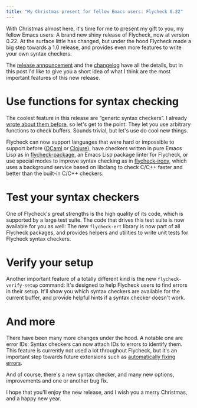 ```yaml
---
title: "My Christmas present for fellow Emacs users: Flycheck 0.22"
---
```


With Christmas almost here, it's time for me to present my gift to you, my
fellow Emacs users: A brand new shiny release of Flycheck, now at version 0.22.
At the surface little has changed, but under the hood Flycheck made a big step
towards a 1.0 release, and provides even more features to write your own syntax
checkers.

The [release announcement][] and the [changelog][] have all the details, but in
this post I'd like to give you a short idea of what I think are the most
important features of this new release.

<!--more-->

# Use functions for syntax checking

The coolest feature in this release are “generic syntax checkers”.  I already
[wrote about them before](internal:posts/generic-syntax-checkers-in-flycheck.md),
so let's get to the point: They let you use arbitrary functions to check
buffers.  Sounds trivial, but let's use do cool new things.

Flycheck can now support languages that were hard or impossible to support
before ([OCaml][flycheck-ocaml] or [Clojure][squiggly-clojure]), have checkers
written in pure Emacs Lisp as in [flycheck-package][], an Emacs Lisp package
linter for Flycheck, or use special modes to improve syntax checking as in
[flycheck-irony][], which uses a background service based on libclang to check
C/C++ faster and better than the built-in C/C++ checkers.

# Test your syntax checkers

One of Flycheck's great strengths is the high quality of its code, which is
supported by a large test suite.  The code that drives this test suite is now
available for you as well:  The new `flycheck-ert` library is now part of all
Flycheck packages, and provides helpers and utilities to write unit tests for
Flycheck syntax checkers.

# Verify your setup

Another important feature of a totally different kind is the new
`flycheck-verify-setup` command: It's designed to help Flycheck users to find
errors in their setup.  It'll show you which syntax checkers are available for
the current buffer, and provide helpful hints if a syntax checker doesn't work.

# And more

There have been many more changes under the hood.  A notable one are error IDs:
Syntax checkers can now attach IDs to errors to identify them.  This feature is
currently not used a lot throughout Flycheck, but it's an important step towards
future extensions such as [automatically fixing errors][#530].

And of course, there's a new syntax checker, and many new options, improvements
and one or another bug fix.

I hope that you'll enjoy the new release, and I wish you a merry Christmas, and
a happy new year.

[release announcement]: http://www.flycheck.org/2014/12/23/flycheck-0.22.html
[changelog]: http://www.flycheck.org/changes.html#dec-23-2014
[flycheck-ocaml]: https://github.com/flycheck/flycheck-ocaml
[squiggly-clojure]: https://github.com/clojure-emacs/squiggly-clojure
[flycheck-package]: https://github.com/purcell/flycheck-package
[flycheck-irony]: https://github.com/Sarcasm/flycheck-irony/
[#530]: https://github.com/flycheck/flycheck/issues/530
